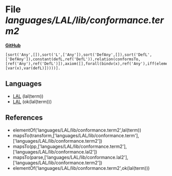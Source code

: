 # File _languages/LAL/lib/conformance.term2_
**[GitHub](https://github.com/softlang/yas/blob/master/languages/LAL/lib/conformance.term2)**
```
[sort('Any',[]),sort('L',['Any']),sort('DefAny',[]),sort('DefL',['DefAny']),constant(defL,ref('DefL')),relation(conformsTo,[ref('Any'),ref('DefL')]),axiom([],forall(bindv(x),ref('Any'),iff(element(var(x),ref('L')),relapp(conformsTo,[var(x),var(defL)]))))].
```

## Languages
* [LAL](../languages/LAL.md) (lal(term))
* [LAL](../languages/LAL.md) (ok(lal(term)))

## References
* elementOf('languages/LAL/lib/conformance.term2',lal(term))
* mapsTo(transform,['languages/LAL/lib/conformance.term'],['languages/LAL/lib/conformance.term2'])
* mapsTo(pp,['languages/LAL/lib/conformance.term2'],['languages/LAL/lib/conformance.lal2'])
* mapsTo(parse,['languages/LAL/lib/conformance.lal2'],['languages/LAL/lib/conformance.term2'])
* elementOf('languages/LAL/lib/conformance.term2',ok(lal(term)))
